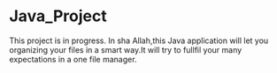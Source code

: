 # Java_Project
This project is in progress.
In sha Allah,this Java application will let you organizing your files in a smart way.It will try to fullfil your many expectations in a one file manager.
